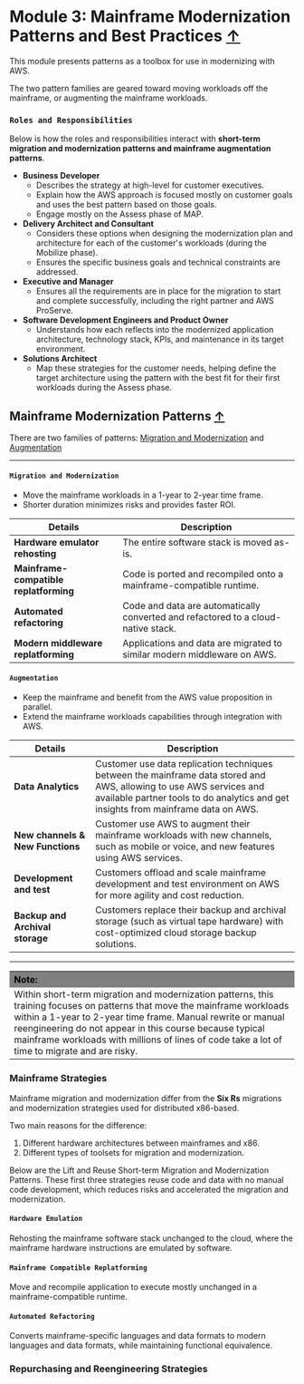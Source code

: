 # Module 3: Mainframe Modernization Patterns and Best Practices [↑](../README.md)
This module presents patterns as a toolbox for use in modernizing with AWS.

The two pattern families are geared toward moving workloads off the mainframe, or augmenting the mainframe workloads.

### `Roles and Responsibilities`
Below is how the roles and responsibilities interact with **short-term migration and modernization patterns and mainframe augmentation patterns**.

- **Business Developer**
  - Describes the strategy at high-level for customer executives.
  - Explain how the AWS approach is focused mostly on customer goals and uses the best pattern based  on those goals.
  - Engage mostly on the Assess phase of MAP.
- **Delivery Architect and Consultant**
  - Considers these options when designing the modernization plan and architecture for each of the customer's workloads (during the Mobilize phase).
  - Ensures the specific business goals and technical constraints are addressed.
- **Executive and Manager**
  - Ensures all the requirements are in place for the migration to start and complete successfully, including the right partner and AWS ProServe.
- **Software Development Engineers and Product Owner**
  - Understands how each reflects into the modernized application architecture, technology stack, KPIs, and maintenance in its target environment.
- **Solutions Architect**
  - Map these strategies for the customer needs, helping define the target architecture using the pattern with the best fit for their first workloads during the Assess phase.

## Mainframe Modernization Patterns [↑](#module-3-mainframe-modernization-patterns-and-best-practices-)
There are two families of patterns: [Migration and Modernization](#migration-and-modernization) and [Augmentation](#augmentation)

-----

#### `Migration and Modernization`
- Move the mainframe workloads in a 1-year to 2-year time frame.
- Shorter duration minimizes risks and provides faster ROI.

| Details                                | Description                                                                       |
|----------------------------------------|-----------------------------------------------------------------------------------|
| **Hardware emulator rehosting**        | The entire software stack is moved as-is.                                         |
| **Mainframe-compatible replatforming** | Code is ported and recompiled onto a mainframe-compatible runtime.                |
| **Automated refactoring**              | Code and data are automatically converted and refactored to a cloud-native stack. |
| **Modern middleware replatforming**    | Applications and data are migrated to similar modern middleware on AWS.           |


#### `Augmentation`
- Keep the mainframe and benefit from the AWS value proposition in parallel.
- Extend the mainframe workloads capabilities through integration with AWS.


| Details                          | Description                                                                                                                                                                                               |
|----------------------------------|-----------------------------------------------------------------------------------------------------------------------------------------------------------------------------------------------------------|
| **Data Analytics**               | Customer use data replication techniques between the mainframe data stored and AWS, allowing to use AWS services and available partner tools to do analytics and get insights from mainframe data on AWS. |
| **New channels & New Functions** | Customer use AWS to augment their mainframe workloads with new channels, such as mobile or voice, and new features using AWS services.                                                                    |
| **Development and test**         | Customers offload and scale mainframe development and test environment on AWS for more agility and cost reduction.                                                                                        |
| **Backup and Archival storage**  | Customers replace their backup and archival storage (such as virtual tape hardware) with cost-optimized cloud storage backup solutions.                                                                   | 

-----

<table>
  <tr>
    <th style="text-align:left; background-color:grey; color:black; width:750px">Note:</th>
  </tr>
  <tr>
    <td>Within short-term migration and modernization patterns, this training focuses on patterns that move the mainframe workloads within a 1-year to 2-year time frame. 
Manual rewrite or manual reengineering do not appear in this course because typical mainframe workloads with millions of lines of code take a lot of time to migrate and are risky. 
    </td>
  </tr>
</table>

### Mainframe Strategies
Mainframe migration and modernization differ from the **Six Rs** migrations and modernization strategies used for distributed x86-based.

Two main reasons for the difference:
1. Different hardware architectures between mainframes and x86.
2. Different types of toolsets for migration and modernization.


Below are the Lift and Reuse Short-term Migration and Modernization Patterns.
These first three strategies reuse code and data with no manual code development, which reduces risks and accelerated the migration and modernization.

#### `Hardware Emulation`
Rehosting the mainframe software stack unchanged to the cloud, where the mainframe hardware instructions are emulated by software.

#### `Mainframe Compatible Replatforming`
Move and recompile application to execute mostly unchanged in a mainframe-compatible runtime.

#### `Automated Refactoring`
Converts mainframe-specific languages and data formats to modern languages and data formats, while maintaining functional equivalence.


### Repurchasing and Reengineering Strategies




